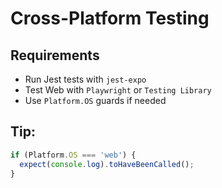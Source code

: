 # Cross-Platform Testing

## Requirements
- Run Jest tests with `jest-expo`
- Test Web with `Playwright` or `Testing Library`
- Use `Platform.OS` guards if needed

## Tip:
```ts
if (Platform.OS === 'web') {
  expect(console.log).toHaveBeenCalled();
}
```